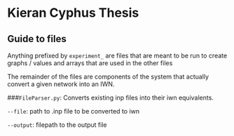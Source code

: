 # Kieran Cyphus Thesis

## Guide to files
Anything prefixed by `experiment_` are files that are meant to be run to create graphs / values and arrays that are
used in the other files

The remainder of the files are components of the system that actually convert a given network into an IWN.

###`FileParser.py`:
Converts existing inp files into their iwn equivalents.

`--file`: path to .inp file to be converted to iwn

`--output`: filepath to the output file


